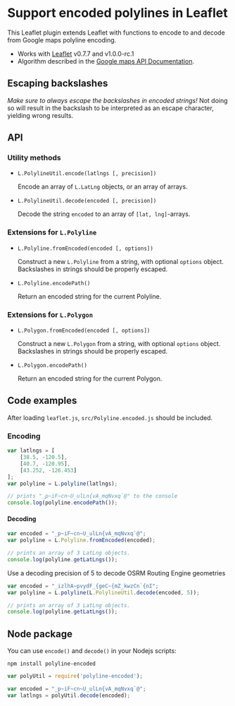 # Support encoded polylines in Leaflet

This Leaflet plugin extends Leaflet with functions to encode to and decode from Google maps polyline encoding.

- Works with [Leaflet](https://github.com/Leaflet/Leaflet) v0.7.7 and v1.0.0-rc.1
- Algorithm described in the [Google maps API Documentation](https://developers.google.com/maps/documentation/utilities/polylinealgorithm).

## Escaping backslashes
*Make sure to always escape the backslashes in encoded strings!* Not doing so will result in the backslash to be interpreted as an escape character, yielding wrong results.

## API
### Utility methods

- `L.PolylineUtil.encode(latlngs [, precision])`

  Encode an array of `L.LatLng` objects, or an array of arrays.


- `L.PolylineUtil.decode(encoded [, precision])`

  Decode the string `encoded` to an array of `[lat, lng]`-arrays.

### Extensions for `L.Polyline`

- `L.Polyline.fromEncoded(encoded [, options])`

  Construct a new `L.Polyline` from a string, with optional `options` object. Backslashes in strings should be properly escaped.

- `L.Polyline.encodePath()`

  Return an encoded string for the current Polyline.

### Extensions for `L.Polygon`

- `L.Polygon.fromEncoded(encoded [, options])`

  Construct a new `L.Polygon` from a string, with optional `options` object. Backslashes in strings should be properly escaped.

- `L.Polygon.encodePath()`

  Return an encoded string for the current Polygon.

## Code examples
After loading ```leaflet.js```, ```src/Polyline.encoded.js``` should be included.

### Encoding

```javascript
var latlngs = [
	[38.5, -120.5],
	[40.7, -120.95],
	[43.252, -126.453]
];
var polyline = L.polyline(latlngs);

// prints "_p~iF~cn~U_ulLn{vA_mqNvxq`@" to the console
console.log(polyline.encodePath());
```

#### Decoding
```javascript
var encoded = "_p~iF~cn~U_ulLn{vA_mqNvxq`@";
var polyline = L.Polyline.fromEncoded(encoded);

// prints an array of 3 LatLng objects.
console.log(polyline.getLatLngs());
```

Use a decoding precision of 5 to decode OSRM Routing Engine geometries
```javascript
var encoded = "_izlhA~pvydF_{geC~{mZ_kwzCn`{nI";
var polyline = L.polyline(L.PolylineUtil.decode(encoded, 5));

// prints an array of 3 LatLng objects.
console.log(polyline.getLatLngs());
```

## Node package
You can use `encode()` and `decode()` in your Nodejs scripts:

`npm install polyline-encoded`

```javascript
var polyUtil = require('polyline-encoded');

var encoded = "_p~iF~cn~U_ulLn{vA_mqNvxq`@";
var latlngs = polyUtil.decode(encoded);
```
